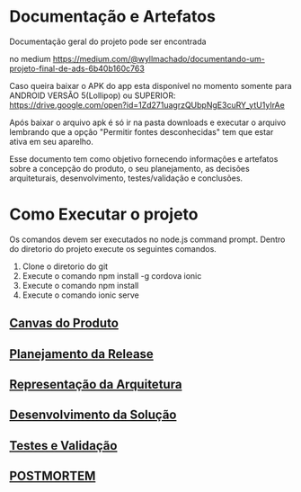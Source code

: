 # Documentação e Artefatos
Documentação geral do projeto pode ser encontrada

no medium https://medium.com/@wyllmachado/documentando-um-projeto-final-de-ads-6b40b160c763

Caso queira baixar o APK do app esta disponível no momento somente para ANDROID VERSÃO 5(Lollipop) ou SUPERIOR: 
https://drive.google.com/open?id=1Zd271uagrzQUbpNgE3cuRY_ytU1yIrAe

Após baixar o arquivo apk é só ir na pasta downloads e executar o arquivo
lembrando que a opção "Permitir fontes desconhecidas" tem que estar ativa em seu aparelho.

Esse documento tem como objetivo fornecendo informações e artefatos sobre a concepção do produto, o seu planejamento, as decisões arquiteturais, desenvolvimento, testes/validação e conclusões.

# Como Executar o projeto
Os comandos devem ser executados no node.js command prompt.
Dentro do diretorio do projeto execute os seguintes comandos.
1. Clone o diretorio do git
2. Execute o comando npm install -g cordova ionic
3. Execute o comando npm install
4. Execute o comando ionic serve


## [Canvas do Produto](canvas-do-produto.md)

## [Planejamento da Release](planejamento-da-release.md)

## [Representação da Arquitetura](representacao-da-arquitetura.md) 

## [Desenvolvimento da Solução](desenvolvimento-da-solucao.md)

## [Testes e Validação](testes.md)

## [POSTMORTEM](postmortem.md)



